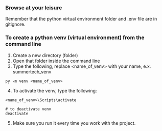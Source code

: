 ### Browse at your leisure
Remember that the python virtual environment folder and .env file are in gitignore.

### To create a python venv (virtual environment) from the command line
1. Create a new directory (folder)
2. Open that folder inside the command line
3. Type the following, replace <name_of_venv> with your name, e.x. summertech_venv
```
py -m venv <name_of_venv>
```
4. To activate the venv, type the following:
```
<name_of_venv>\Scripts\activate

# to deactivate venv
deactivate
```
5. Make sure you run it every time you work with the project.
